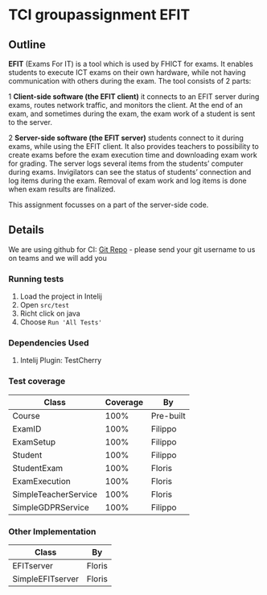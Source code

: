 # TCI groupassignment EFIT

## Outline
**EFIT** (Exams For IT) is a tool which is used by FHICT for exams. It enables students to execute ICT exams on their own hardware, while not having communication with others during the exam.
The tool consists of 2 parts:

1 **Client-side software (the EFIT client)** it connects to an EFIT server during exams, routes network traffic, and monitors the client. At the end of an exam, and sometimes during the exam, the exam work of a student is sent to the server.

2 **Server-side software (the EFIT server)** students connect to it during exams, while using the EFIT client. It also provides teachers to possibility to create exams before the exam execution time and downloading exam work for grading. The server logs several items from the students’ computer during exams. Invigilators can see the status of students’ connection and log items during the exam. Removal of exam work and log items is done when exam results are finalized.

This assignment focusses on a part of the server-side code.

## Details
We are using github for CI: 
[Git Repo](https://github.com/FFN16/TCI-GroupAssignment) - please send your git username to us on teams and we will add you

### Running tests
1. Load the project in Intelij
2. Open ``src/test``
3. Richt click on java
4. Choose ``Run 'All Tests'``

### Dependencies Used
1. Intelij Plugin: TestCherry

### Test coverage
Class | Coverage | By
--- | --- | ---
Course | 100% | Pre-built
ExamID | 100% | Filippo
ExamSetup | 100% | Filippo
Student | 100% | Filippo
StudentExam | 100% | Floris
ExamExecution | 100% | Floris
SimpleTeacherService | 100% | Floris
SimpleGDPRService | 100% | Filippo

### Other Implementation
Class | By
--- | ---
EFITserver | Floris
SimpleEFITserver | Floris